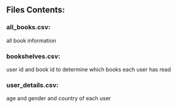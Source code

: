 ## Files Contents: 
### all_books.csv:
all book information 
### bookshelves.csv: 
user id and book id to determine which books each user has read
### user_details.csv: 
age and gender and country of each user
